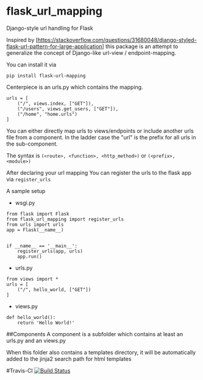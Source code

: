 # flask_url_mapping
Django-style url handling for Flask

Inspired by [https://stackoverflow.com/questions/31680048/django-styled-flask-url-pattern-for-large-application]
this package is an attempt to generalize the concept of Django-like url-view / endpoint-mapping.

You can install it via 
```
pip install flask-url-mapping
```

Centerpiece is an urls.py which contains the mapping.
```
urls = [
    ("/", views.index, ["GET"]),
    ("/users", views.get_users, ["GET"]),
    ("/home", "home.urls")
]
```
You can either directly map urls to views/endpoints or include another urls file from a component. 
In the ladder case the "url" is the prefix for all urls in the sub-component.

The syntax is `(<route>, <function>, <http_method>)` or `(<prefix>, <module>)`

After declaring your url mapping You can register the urls to the flask app via `register_urls`
       

A sample setup 
* wsgi.py
```
from flask import Flask
from flask_url_mapping import register_urls
from urls import urls
app = Flask(__name__)


if __name__ == '__main__':
    register_urls(app, urls)
    app.run()
```
* urls.py
```
from views import *
urls = [
    ("/", hello_world, ["GET"])
]
```
* views.py
```
def hello_world():
    return 'Hello World!'    
```

##Components
A component is a subfolder which contains at least an urls.py and an views.py

When this folder also contains a templates directory, it will be automatically added to the jinja2 search path for html templates

#Travis-CI
[![Build Status](https://travis-ci.org/jboegeholz/flaskurls.svg?branch=master)](https://travis-ci.org/jboegeholz/flaskurls)